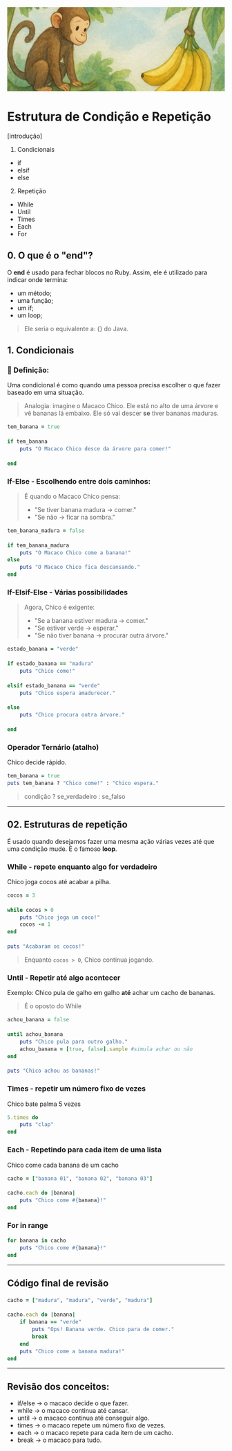 <div align="center">
    <img src="../../../assets/banner/macaco-chico.jpg" />
</div>

# Estrutura de Condição e Repetição

[introdução]

1. Condicionais
   
- if
- elsif 
- else

2. Repetição

- While
- Until
- Times
- Each
- For

## 0. O que é o "end"?

O **end** é usado para fechar blocos no Ruby. Assim, ele é utilizado para indicar onde termina:
- um método;
- uma função;
- um if;
- um loop;

> Ele seria o equivalente a: {} do Java.

## 1. Condicionais
### 📌 Definição:
Uma condicional é como quando uma pessoa precisa escolher o que fazer baseado em uma situação.
> Analogia: imagine o Macaco Chico. Ele está no alto de uma árvore e vê bananas lá embaixo. Ele só vai descer **se** tiver bananas maduras.

```ruby
tem_banana = true

if tem_banana
    puts "O Macaco Chico desce da árvore para comer!"

end
```

### If-Else - Escolhendo entre dois caminhos:

> É quando o Macaco Chico pensa: 
> - "Se tiver banana madura → comer."
> - "Se não → ficar na sombra."

```ruby
tem_banana_madura = false

if tem_banana_madura
    puts "O Macaco Chico come a banana!"
else
    puts "O Macaco Chico fica descansando."
end
```

### If-Elsif-Else - Várias possibilidades

> Agora, Chico é exigente:
> - "Se a banana estiver madura → comer."  
> - "Se estiver verde → esperar."
> - "Se não tiver banana → procurar outra árvore."

```ruby
estado_banana = "verde"

if estado_banana == "madura"
    puts "Chico come!"

elsif estado_banana == "verde"
    puts "Chico espera amadurecer."

else
    puts "Chico procura outra árvore."

end
```

### Operador Ternário (atalho)

Chico decide rápido.

```ruby
tem_banana = true
puts tem_banana ? "Chico come!" : "Chico espera."
```

> condição ? se_verdadeiro : se_falso

---

## 02. Estruturas de repetição

É usado quando desejamos fazer uma mesma ação várias vezes até que uma condição mude. É o famoso **loop**.

### While - repete enquanto algo for verdadeiro

Chico joga cocos até acabar a pilha.

```ruby
cocos = 3

while cocos > 0
    puts "Chico joga um coco!"
    cocos -= 1
end

puts "Acabaram os cocos!"
```

> Enquanto ```cocos > 0```, Chico continua jogando.

### Until - Repetir até algo acontecer

Exemplo: Chico pula de galho em galho **até** achar um cacho de bananas.

> É o oposto do While

```ruby
achou_banana = false

until achou_banana
    puts "Chico pula para outro galho."
    achou_banana = [true, false].sample #simula achar ou não
end

puts "Chico achou as bananas!"
```

### Times - repetir um número fixo de vezes

Chico bate palma 5 vezes

```ruby
5.times do
    puts "clap"
end
```

### Each - Repetindo para cada item de uma lista

Chico come cada banana de um cacho

```ruby
cacho = ["banana 01", "banana 02", "banana 03"]

cacho.each do |banana|
    puts "Chico come #{banana}!"
end
```

### For in range

```ruby
for banana in cacho
    puts "Chico come #{banana}!"
end
```

---

## Código final de revisão

```ruby
cacho = ["madura", "madura", "verde", "madura"]

cacho.each do |banana|
    if banana == "verde"
        puts "Ops! Banana verde. Chico para de comer."
        break
    end
    puts "Chico come a banana madura!"
end
```

---

## Revisão dos conceitos:

- if/else → o macaco decide o que fazer.
- while → o macaco continua até cansar.
- until → o macaco continua até conseguir algo.
- times → o macaco repete um número fixo de vezes.
- each → o macaco repete para cada item de um cacho.
- break → o macaco para tudo.
